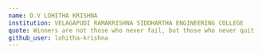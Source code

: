 ```yaml
---
name: D.V LOHITHA KRISHNA
institution: VELAGAPUDI RAMAKRISHNA SIDDHARTHA ENGINEERING COLLEGE
quote: Winners are not those who never fail, but those who never quit
github_user: lohitha-krishna
---
```

